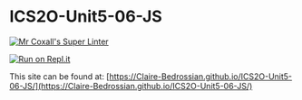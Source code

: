 # ICS2O-Unit5-06-JS

[![Mr Coxall's Super Linter](https://github.com/Claire-Bedrossian/ICS2O-Unit5-06-JS/workflows/Mr%20Coxall's%20Super%20Linter/badge.svg)](https://github.com/Claire-Bedrossian/ICS2O-Unit5-06-JS/actions)

[![Run on Repl.it](https://repl.it/badge/github/Claire-Bedrossian/ICS2O-Unit5-06-JS)](https://repl.it/github/Claire-Bedrossian/ICS2O-Unit5-06-JS)

This site can be found at: [https://Claire-Bedrossian.github.io/ICS2O-Unit5-06-JS/](https://Claire-Bedrossian.github.io/ICS2O-Unit5-06-JS/)
